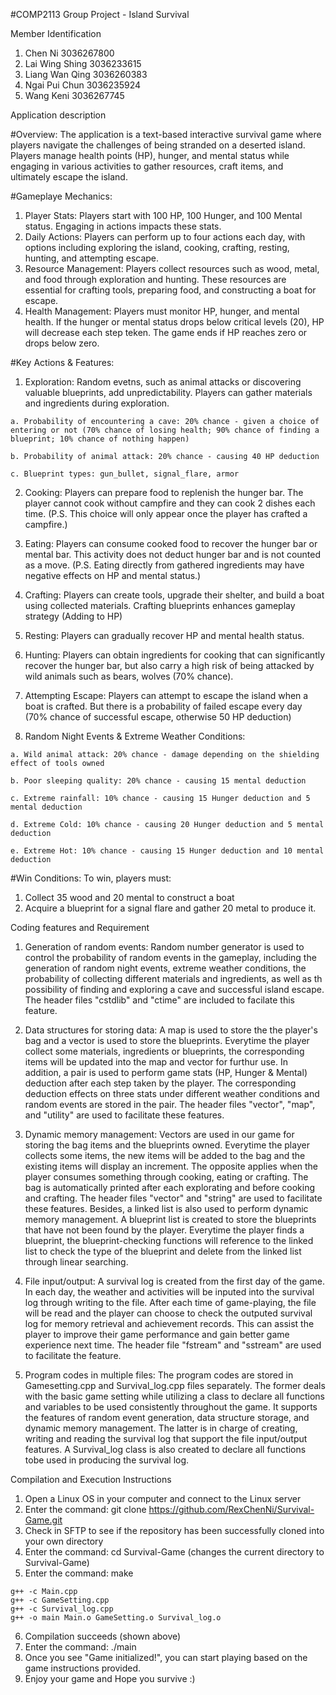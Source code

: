 #COMP2113 Group Project - Island Survival

Member Identification
  1. Chen Ni 3036267800
  2. Lai Wing Shing 3036233615
  3. Liang Wan Qing 3036260383
  4. Ngai Pui Chun 3036235924
  5. Wang Keni 3036267745

Application description

#Overview: The application is a text-based interactive survival game where players navigate the challenges of being stranded on a deserted island. Players manage health points (HP), hunger, and mental status while engaging in various activities to gather resources, craft items, and ultimately escape the island.

#Gameplaye Mechanics:
  1. Player Stats: Players start with 100 HP, 100 Hunger, and 100 Mental status. Engaging in actions impacts these stats.
  2. Daily Actions: Players can perform up to four actions each day, with options including exploring the island, cooking, crafting, resting, hunting, and attempting escape.
  3. Resource Management: Players collect resources such as wood, metal, and food through exploration and hunting. These resources are essential for crafting tools, preparing food, and constructing a boat for escape.
  4. Health Management: Players must monitor HP, hunger, and mental health. If the hunger or mental status drops below critical levels (20), HP will decrease each step teken. The game ends if HP reaches zero or drops below zero.

#Key Actions & Features:
  1. Exploration: Random evetns, such as animal attacks or discovering valuable blueprints, add unpredictability. Players can gather materials and ingredients during exploration.

    a. Probability of encountering a cave: 20% chance - given a choice of entering or not (70% chance of losing health; 90% chance of finding a blueprint; 10% chance of nothing happen)

    b. Probability of animal attack: 20% chance - causing 40 HP deduction

    c. Blueprint types: gun_bullet, signal_flare, armor

  2. Cooking: Players can prepare food to replenish the hunger bar. The player cannot cook without campfire and they can cook 2 dishes each time. (P.S. This choice will only appear once the player has crafted a campfire.)

  3. Eating:  Players can consume cooked food to recover the hunger bar or mental bar. This activity does not deduct hunger bar and is not counted as a move. (P.S. Eating directly from gathered ingredients may have negative effects on HP and mental status.)

  4. Crafting: Players can create tools, upgrade their shelter, and build a boat using collected materials. Crafting blueprints enhances gameplay strategy (Adding to HP)

  5. Resting: Players can gradually recover HP and mental health status.

  6. Hunting: Players can obtain ingredients for cooking that can significantly recover the hunger bar, but also carry a high risk of being attacked by wild animals such as bears, wolves (70% chance).

  7. Attempting Escape: Players can attempt to escape the island when a boat is crafted. But there is a probability of failed escape every day (70% chance of successful escape, otherwise 50 HP deduction)

  8. Random Night Events & Extreme Weather Conditions:

    a. Wild animal attack: 20% chance - damage depending on the shielding effect of tools owned

    b. Poor sleeping quality: 20% chance - causing 15 mental deduction

    c. Extreme rainfall: 10% chance - causing 15 Hunger deduction and 5 mental deduction

    d. Extreme Cold: 10% chance - causing 20 Hunger deduction and 5 mental deduction

    e. Extreme Hot: 10% chance - causing 15 Hunger deduction and 10 mental deduction

#Win Conditions:
  To win, players must:
  1. Collect 35 wood and 20 mental to construct a boat
  2. Acquire a blueprint for a signal flare and gather 20 metal to produce it.

Coding features and Requirement

  1. Generation of random events: Random number generator is used to control the probability of random events in the gameplay, including the generation of random night events, extreme weather conditions, the probability of collecting different materials and ingredients, as well as th possibility of finding and exploring a cave and successful island escape. The header files "cstdlib" and "ctime" are included to facilate this feature.
     
  2. Data structures for storing data: A map is used to store the the player's bag and a vector is used to store the blueprints. Everytime the player collect some materials, ingredients or blueprints, the corresponding items will be updated into the map and vector for furthur use. In addition, a pair is used to perform game stats (HP, Hunger & Mental) deduction after each step taken by the player. The corresponding deduction effects on three stats under different weather conditions and random events are stored in the pair. The header files "vector", "map", and "utility" are used to facilitate these features.
  
  3. Dynamic memory management: Vectors are used in our game for storing the bag items and the blueprints owned. Everytime the player collects some items, the new items will be added to the bag and the existing items will display an increment. The opposite applies when the player consumes something through cooking, eating or crafting. The bag is automatically printed after each explorating and before cooking and crafting. The header files "vector" and "string" are used to facilitate these features. Besides, a linked list is also used to perform dynamic memory management. A blueprint list is created to store the blueprints that have not been found by the player. Everytime the player finds a blueprint, the blueprint-checking functions will reference to the linked list to check the type of the blueprint and delete from the linked list through linear searching.

  4. File input/output: A survival log is created from the first day of the game. In each day, the weather and activities will be inputed into the survival log through writing to the file. After each time of game-playing, the file will be read and the player can choose to check the outputed survival log for memory retrieval and achievement records. This can assist the player to improve their game performance and gain better game experience next time. The header file "fstream" and "sstream" are used to facilitate the feature.

  5. Program codes in multiple files: The program codes are stored in Gamesetting.cpp and Survival_log.cpp files separately. The former deals with the basic game setting while utilizing a class to declare all functions and variables to be used consistently throughout the game. It supports the features of random event generation, data structure storage, and dynamic memory management. The latter is in charge of creating, writing and reading the survival log that support the file input/output features. A Survival_log class is also created to declare all functions tobe used in producing the survival log.

Compilation and Execution Instructions

  1. Open a Linux OS in your computer and connect to the Linux server
  2. Enter the command: git clone https://github.com/RexChenNi/Survival-Game.git
  3. Check in SFTP to see if the repository has been successfully cloned into your own directory
  4. Enter the command: cd Survival-Game (changes the current directory to Survival-Game)
  5. Enter the command: make

    g++ -c Main.cpp
    g++ -c GameSetting.cpp
    g++ -c Survival_log.cpp
    g++ -o main Main.o GameSetting.o Survival_log.o

  6. Compilation succeeds (shown above)
  7. Enter the command: ./main
  8. Once you see "Game initialized!", you can start playing based on the game instructions provided.
  9. Enjoy your game and Hope you survive :)
